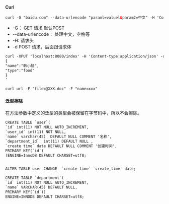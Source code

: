 #### Curl

```html
curl -G "baidu.com" --data-urlencode "paraml=valuel&param2=中文" -H 'Content-type:application/json'
```

- -G： GET 请求 默认POST
- --data-urlencode： 处理中文，空格等
- -H: 请求头
- -d POST 请求，后面跟请求体

```html
curl -XPUT 'localhost:8080/index' -H 'Content-type:application/json' -d'
{
"name":"韩小醋",
"type":"food"
}
'
```

```html
curl url -F "file=@XXX.doc" -F "name=xxx"
```

#### 泛型擦除
在方法参数中定义的泛型的类型会被保留在字节码中，所以不会擦除。


```html
CREATE TABLE `user`(
`id` int(11) NOT NULL AUTO_INCREMENT,
`user_id` int(11) NOT NULL,
`name` varchar(45)  DEFAULT NULL COMMENT '名称',
`department_id`  int(11) DEFAULT NULL ,
`create time` date DEFAULT NULL COMMENT '创建时间',
PRIMARY KEY(`id`)
)ENGINE=InnoDB DEFAULT CHARSET=utf8;


ALTER TABLE user CHANGE  `create time` `create_time` date;

CREATE TABLE `department`(
`id` int(11) NOT NULL AUTO_INCREMENT,
`name` VARCHAR(45) DEFAULT NULL,
PRIMARY KEY(`id`))
ENGINE=INNODB DEFAULT CHARSET=utf8;
```


